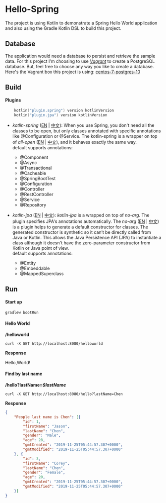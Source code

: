 Hello-Spring
==========
The project is using Kotlin to demonstrate a Spring Hello World application and also using the Gradle Kotlin DSL to build this project.

## Database
The application would need a database to persist and retrieve the sample data. 
For this project I'm choosing to use [_Vagrant_](https://www.vagrantup.com/) to create a PostgreSQL database. 
But, feel free to choose any way you like to create a database.
Here's the Vagrant box this project is using: [centos-7-postgres-10](https://app.vagrantup.com/sohoffice/boxes/centos-7-postgres-10)

## Build

#### Plugins
```kotlin
    kotlin("plugin.spring") version kotlinVersion
    kotlin("plugin.jpa") version kotlinVersion
```

- _kotlin-spring_ 
([EN](https://kotlinlang.org/docs/reference/compiler-plugins.html#spring-support) | [中文](http://www.liying-cn.net/kotlin/docs/reference/compiler-plugins.html#spring-%E6%94%AF%E6%8C%81)): 
When you use Spring, you don't need all the classes to be open, 
but only classes annotated with specific annotations like @Configuration or @Service. 
The kotlin-spring is a wrapper on top of _all-open_ ([EN](https://kotlinlang.org/docs/reference/compiler-plugins.html#all-open-compiler-plugin) | [中文](http://www.liying-cn.net/kotlin/docs/reference/compiler-plugins.html#all-open-%E7%BC%96%E8%AF%91%E5%99%A8%E6%8F%92%E4%BB%B6)), 
and it behaves exactly the same way. <br>
default supports annotations:
    - @Component
    - @Async
    - @Transactional
    - @Cacheable
    - @SpringBootTest
    - @Configuration
    - @Controller
    - @RestController
    - @Service
    - @Repository

- _kotlin-jpa_ ([EN](https://kotlinlang.org/docs/reference/compiler-plugins.html#jpa-support) | [中文](http://www.liying-cn.net/kotlin/docs/reference/compiler-plugins.html#jpa-%E6%94%AF%E6%8C%81)): 
_kotlin-jpa_ is a wrapped on top of _no-arg_. 
The plugin specifies JPA's annotations automatically. 
The _no-arg_ ([EN](https://kotlinlang.org/docs/reference/compiler-plugins.html#no-arg-compiler-plugin) | [中文](http://www.liying-cn.net/kotlin/docs/reference/compiler-plugins.html#no-arg-%E7%BC%96%E8%AF%91%E5%99%A8%E6%8F%92%E4%BB%B6)) is a plugin helps to generate a default constructor for classes. 
The generated constructor is synthetic so it can’t be directly called from Java or Kotlin. This allows the Java Persistence API (JPA) to instantiate a class although it doesn't have the zero-parameter constructor from Kotlin or Java point of view. <br>
default supports annotations:
    - @Entity
    - @Embeddable
    - @MappedSuperclass
    
## Run

#### Start up
```sbtshell
gradlew bootRun
```

#### Hello World
**/helloworld**
```sbtshell
curl -X GET http://localhost:8080/helloworld
```
**Response**

Hello,World!

#### Find by last name
**/hello?lastName=_$lastName_**
```sbtshell
curl -X GET http://localhost:8080/hello?lastName=Chen
```
**Response**

```json
{
    "People last name is Chen": [{
        "id": 1,
        "firstName": "Jason",
        "lastName": "Chen",
        "gender": "Male",
        "age": 28,
        "gmtCreated": "2019-11-25T05:44:57.307+0000",
        "gmtModified": "2019-11-25T05:44:57.307+0000"
    }, {
        "id": 3,
        "firstName": "Corey",
        "lastName": "Chen",
        "gender": "Female",
        "age": 20,
        "gmtCreated": "2019-11-25T05:44:57.307+0000",
        "gmtModified": "2019-11-25T05:44:57.307+0000"
    }]
}
```
